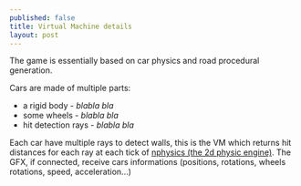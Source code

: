 ```yaml
---
published: false
title: Virtual Machine details
layout: post
---
```

The game is essentially based on car physics and road procedural generation.

Cars are made of multiple parts:

- a rigid body - *blabla bla*
- some wheels - *blabla bla*
- hit detection rays - *blabla bla*

Each car have multiple rays to detect walls, this is the VM which returns hit distances for each ray at each tick of [nphysics (the 2d physic engine)](https://github.com/sebcrozet/nphysics).
The GFX, if connected, receive cars informations (positions, rotations, wheels rotations, speed, acceleration...)